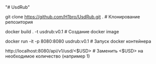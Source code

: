 "# UsdRub" 

git clone https://github.com/H1bro/UsdRub.git .   # Клонирование репозитория

docker build . -t usdrub:v0.1                     # Создание docker image

docker run -it -p 8080:8080 usdrub:v0.1           # Запуск docker контейнера                 

http://localhost:8080/api/v1/usd/<$USD>                 # Заменить <$USD> на необходимое количество (например 1)

